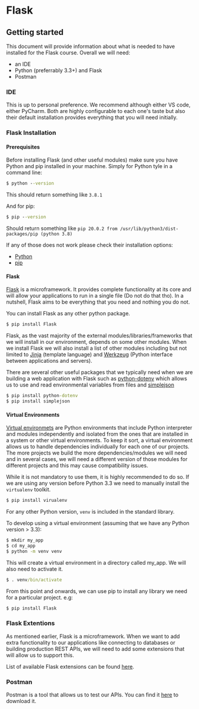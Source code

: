 # Flask


## Getting started

This document will provide information about what is needed to have installed for the Flask course.
Overall we will need:
- an IDE
- Python (preferrably 3.3+) and Flask  
- Postman

### IDE

This is up to personal preference. We recommend although either VS code, either PyCharm. Both are highly configurable to each one's taste but also their default installation provides everything that you will need initially. 


### Flask Installation

#### Prerequisites

Before installing Flask (and other useful modules) make sure you have Python and pip installed in your machine.
Simply for Python tyle in a command line:

```cmd
$ python --version
```

This should return something like `3.8.1`

And for pip:

```cmd
$ pip --version
```

Should return something like `pip 20.0.2 from /usr/lib/python3/dist-packages/pip (python 3.8)`

If any of those does not work please check their installation options:
- [Python](https://www.python.org/downloads/)
- [pip](https://pip.pypa.io/en/stable/installing/)


#### Flask

[Flask](https://flask.palletsprojects.com/en/1.1.x/) is a microframework. It provides complete functionality at its core and will allow your applications to run in a single file (Do not do that tho). In a nutshell, Flask aims to be everything that you need and nothing you do not. 

You can install Flask as any other python package. 

```cmd
$ pip install Flask
```

Flask, as the vast majority of the external modules/libraries/frameworks that we will install in our environment, depends on some other modules. When we install Flask we will also install a list of other modules including but not limited to [Jinja](https://palletsprojects.com/p/jinja/) (template language) and [Werkzeug](https://palletsprojects.com/p/werkzeug/) (Python interface between applications and servers).

There are several other useful packages that we typically need when we are building a web application with Flask such as [python-dotenv](https://github.com/theskumar/python-dotenv#readme) which allows us to use and read environmental variables from files and [simplejson](https://simplejson.readthedocs.io/en/latest/)

```cmd
$ pip install python-dotenv
$ pip install simplejson
```

#### Virtual Environments

[Virtual environmets](https://docs.python.org/3/library/venv.html#) are Python environments that include Python interpreter and modules independently and isolated from the ones that are installed in a system or other virtual environments. 
To keep it sort, a virtual environment allows us to handle dependencies individually for each one of our projects. The more projects we build the more dependencies/modules we will need and in several cases, we will need a different version of those modules for different projects and this may cause compatibility issues. 

While it is not mandatory to use them, it is highly recommended to do so. If we are using any version before Python 3.3 we need to manually install the `virtualenv` toolkit. 

```cmd
$ pip install virualenv
```

For any other Python version, `venv` is included in the standard library. 

To develop using a virtual environment (assuming that we have any Python version > 3.3):


```cmd
$ mkdir my_app
$ cd my_app
$ python -m venv venv
```

This will create a virtual environment in a directory called my_app. We will also need to activate it.

```cmd
$ . venv/bin/activate
```
From this point and onwards, we can use pip to install any library we need for a particular project.
e.g:
```cmd
$ pip install Flask
```

### Flask Extentions

As mentioned earlier, Flask is a microframework. When we want to add extra functionality to our applications like connecting to databases or building production REST APIs, we will need to add some extensions that will allow us to support this.

List of available Flask extensions can be found [here](https://pypi.org/search/?c=Framework+%3A%3A+Flask).


### Postman

Postman is a tool that allows us to test our APIs. You can find it [here](https://www.postman.com/downloads/) to download it.


